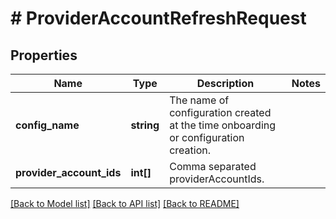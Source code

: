 # # ProviderAccountRefreshRequest

## Properties

Name | Type | Description | Notes
------------ | ------------- | ------------- | -------------
**config_name** | **string** | The name of configuration created at the time onboarding or configuration creation. |
**provider_account_ids** | **int[]** | Comma separated providerAccountIds. |

[[Back to Model list]](../../README.md#models) [[Back to API list]](../../README.md#endpoints) [[Back to README]](../../README.md)
